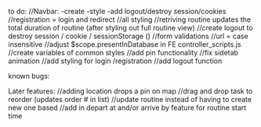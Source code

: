 to do:
//Navbar:
	-create
	-style
	-add logout/destroy session/cookies
//registration = login and redirect
//all styling
//retriving routine updates the total duration of routine (after styling out full routine view)
//create logout to destroy session / cookie / sessionStorage ()
//form validations
//url = case insensitive
//adjust $scope.presentInDatabase in FE controller_scripts.js
//create variables of common styles
//add pin functionality
//fix sidetab animation
//add styling for login /registration
//add logout function

known bugs:

Later features:
//adding location drops a pin on map
//drag and drop task to reorder (updates order # in list)
//update routine instead of having to create new one based
//add in depart at and/or arrive by feature for routine start time